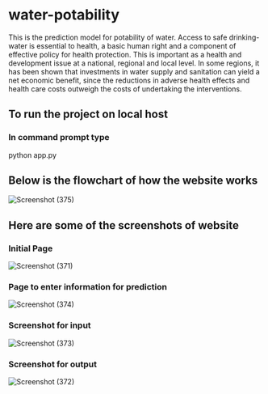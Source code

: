 # water-potability
This is the prediction model for potability of water. Access to safe drinking-water is essential to health, a basic human right and a component of effective policy for health protection. This is important as a health and development issue at a national, regional and local level. In some regions, it has been shown that investments in water supply and sanitation can yield a net economic benefit, since the reductions in adverse health effects and health care costs outweigh the costs of undertaking the interventions.

## To run the project on local host
### In command prompt type
python app.py

## Below is the flowchart of how the website works
![Screenshot (375)](https://user-images.githubusercontent.com/89383936/133987414-4a134bc8-ce1d-409c-9b7d-04d57558856b.png)

## Here are some of the screenshots of website
### Initial Page 
![Screenshot (371)](https://user-images.githubusercontent.com/89383936/133987666-4be41c13-56e9-4c3b-862e-939379d99572.png)

### Page to enter information for prediction
![Screenshot (374)](https://user-images.githubusercontent.com/89383936/133987618-5ce577ec-a886-47dd-a273-6bbcd633ca61.png)

### Screenshot for input
![Screenshot (373)](https://user-images.githubusercontent.com/89383936/133987648-81835602-4e9b-468f-9d80-474bb8addb67.png)

### Screenshot for output
![Screenshot (372)](https://user-images.githubusercontent.com/89383936/133987656-8f07a449-cb2d-412a-8f6b-327cb89da7e9.png)
